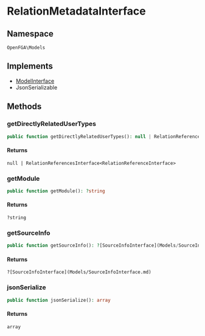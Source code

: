 # RelationMetadataInterface


## Namespace
`OpenFGA\Models`

## Implements
* [ModelInterface](Models/ModelInterface.md)
* JsonSerializable



## Methods
### getDirectlyRelatedUserTypes


```php
public function getDirectlyRelatedUserTypes(): null | RelationReferencesInterface<RelationReferenceInterface>
```



#### Returns
`null | RelationReferencesInterface<RelationReferenceInterface>`

### getModule


```php
public function getModule(): ?string
```



#### Returns
`?string`

### getSourceInfo


```php
public function getSourceInfo(): ?[SourceInfoInterface](Models/SourceInfoInterface.md)
```



#### Returns
`?[SourceInfoInterface](Models/SourceInfoInterface.md)`

### jsonSerialize


```php
public function jsonSerialize(): array
```



#### Returns
`array`

